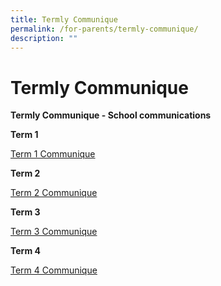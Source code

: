 ```yaml
---
title: Termly Communique
permalink: /for-parents/termly-communique/
description: ""
---
```

# **Termly Communique**

**Termly Communique - School communications**

**Term 1**

[Term 1 Communique](/files/Communiques/Term%201%20Communique%20_14%20Jan%202022_final.pdf)  

**Term 2**

[Term 2 Communique](/files/Communiques/Term%202%20Communique%20_11%20Mar%202022.pdf)

**Term 3**

[Term 3 Communique](/files/Communiques/2022%20Term%203%20Communique%20%2025%20May.pdf)

**Term 4**

[Term 4 Communique](/files/Communiques/End-of-Year%20COMMUNIQUE,%202022%2016%20Nov.pdf)
